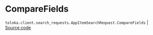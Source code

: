# CompareFields
`toloka.client.search_requests.AppItemSearchRequest.CompareFields` | [Source code](https://github.com/Toloka/toloka-kit/blob/v0.1.26/src/client/search_requests.py#L1089)

